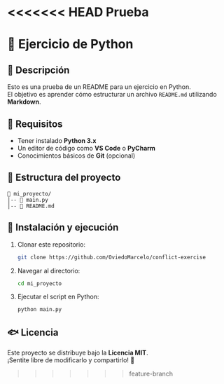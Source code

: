 <<<<<<< HEAD
Prueba
=======
# 🐍 Ejercicio de Python

## 📌 Descripción
Esto es una prueba de un README para un ejercicio en Python.  
El objetivo es aprender cómo estructurar un archivo `README.md` utilizando **Markdown**.

## 🚀 Requisitos
- Tener instalado **Python 3.x**
- Un editor de código como **VS Code** o **PyCharm**
- Conocimientos básicos de **Git** (opcional)

## 📂 Estructura del proyecto
```
📁 mi_proyecto/
│-- 📄 main.py
│-- 📄 README.md
```

## 🔧 Instalación y ejecución
1. Clonar este repositorio:
   ```bash
   git clone https://github.com/OviedoMarcelo/conflict-exercise
   ```
2. Navegar al directorio:
   ```bash
   cd mi_proyecto
   ```
3. Ejecutar el script en Python:
   ```bash
   python main.py
   ```

## 🐟 Licencia
Este proyecto se distribuye bajo la **Licencia MIT**.  
¡Sentite libre de modificarlo y compartirlo! 🚀


>>>>>>> feature-branch
